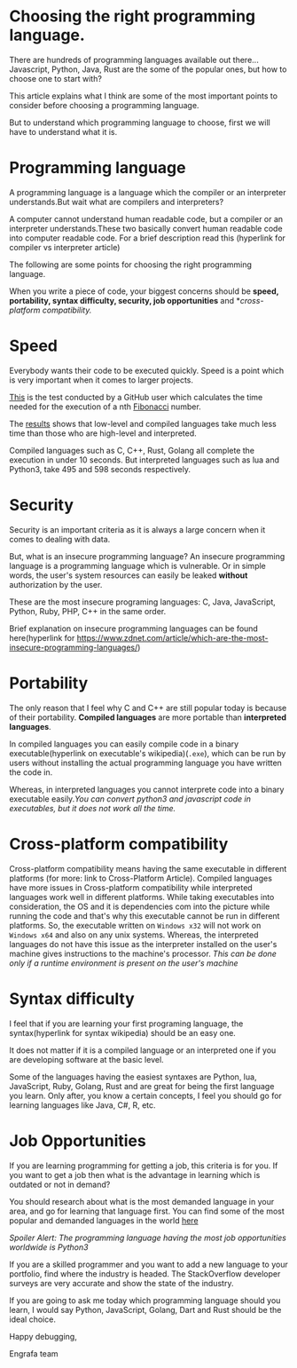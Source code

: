 # Choosing the right programming language.

There are hundreds of programming languages available out there... Javascript, Python, Java, Rust are the some of the popular ones, but how to choose one to start with?

This article explains what I think are some of the most important points to consider before choosing a programming language.

But to understand which programming language to choose,
first we will have to understand what it is.

# Programming language

A programming language is a language which the compiler or an interpreter understands.But wait what are compilers and interpreters?

A computer cannot understand human readable code, but a compiler or an interpreter understands.These two basically convert human readable code into computer readable code.
For a brief description read this (hyperlink for compiler vs interpreter article)

The following are some points for choosing the right programming language.

When you write a piece of code, your biggest concerns should be **speed, portability, syntax difficulty, security, job opportunities** and **cross-platform compatibility.*

# Speed
Everybody wants their code to be executed quickly. Speed is a point which is very important when it comes to larger projects.

[This](github.com/drujensen/fib) is the test conducted by a GitHub user which calculates the time needed for the execution of a nth [Fibonacci](https://en.wikipedia.org/wiki/Fibonacci_number) number.

The [results](https://github.com/drujensen/fib#natively-compiled-statically-typed) shows that low-level and compiled languages take much less time than those who are high-level and interpreted.

Compiled languages such as C, C++, Rust, Golang all complete the execution in under 10 seconds.
But interpreted languages such as lua and Python3, take 495 and 598 seconds respectively.

# Security
Security is an important criteria as it is always a large concern when it comes to dealing with data.

But, what is an insecure programming language? An insecure programming language is a programming language which is vulnerable. Or in simple words, the user's system resources can easily be leaked **without** authorization by the user.

These are the most insecure programing languages: C, Java, JavaScript, Python, Ruby, PHP, C++ in the same order.

Brief explanation on insecure programming languages can be found here(hyperlink for https://www.zdnet.com/article/which-are-the-most-insecure-programming-languages/)

# Portability
The only reason that I feel why C and C++ are still popular today is because of their portability.
**Compiled languages** are more portable than **interpreted languages**.

In compiled languages you can easily compile code in a binary executable(hyperlink on executable's wikipedia)(```.exe```), which can be run by users without installing the actual programming language you have written the code in.

Whereas, in interpreted languages you cannot interprete code into a binary executable easily.*You can convert python3 and javascript code in executables, but it does not work all the time.*

# Cross-platform compatibility
Cross-platform compatibility means having the same executable in different platforms (for more: link to Cross-Platform Article).
Compiled languages have more issues in Cross-platform compatibility while interpreted languages work well in different platforms.
While taking executables into consideration, the OS and it is dependencies com into the picture while running the code and that's why this executable cannot be run in different platforms.
So, the executable written on ```Windows x32``` will not work on ```Windows x64``` and also on any unix systems.
Whereas, the interpreted languages do not have this issue as the interpreter installed on the user's machine gives instructions to the machine's processor.
_This can be done only if a runtime environment is present on the user's machine_

# Syntax difficulty
I feel that if you are learning your first programing language, the syntax(hyperlink for syntax wikipedia) should be an easy one.

It does not matter if it is a compiled language or an interpreted one if you are developing software at the basic level.

Some of the languages having the easiest syntaxes are Python, lua, JavaScript, Ruby, Golang, Rust and are great for being the first language you learn.
Only after, you know a certain concepts, I feel you should go for learning languages like Java, C#, R, etc.

# Job Opportunities
If you are learning programming for getting a job, this criteria is for you. 
If you want to get a job then what is the advantage in learning which is outdated or not in demand?

You should research about what is the most demanded language in your area, and go for learning that language first.
You can find some of the most popular and demanded languages in the world [here](https://towardsdatascience.com/top-10-in-demand-programming-languages-to-learn-in-2020-4462eb7d8d3e)

_Spoiler Alert: The programming language having the most job opportunities worldwide is Python3_

If you are a skilled programmer and you want to add a new language to your portfolio, find where the industry is headed. 
The StackOverflow developer surveys are very accurate and show the state of the industry. 

If you are going to ask me today which programming language should you learn, I would say Python, JavaScript, Golang, Dart and Rust should be the ideal choice.

Happy debugging,

Engrafa team
